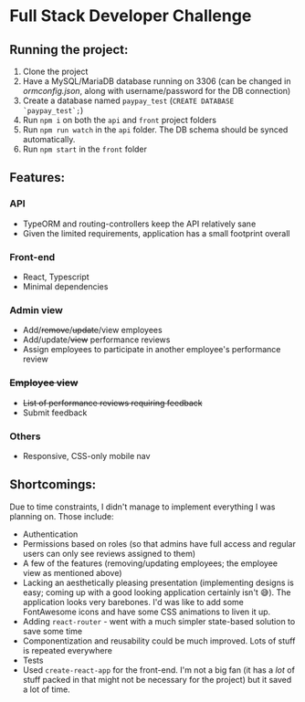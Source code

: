 # Full Stack Developer Challenge

## Running the project:

1. Clone the project
2. Have a MySQL/MariaDB database running on 3306 (can be changed in *ormconfig.json*, along with username/password for the DB connection)
3. Create a database named `paypay_test` (```CREATE DATABASE `paypay_test`;```)
4. Run `npm i` on both the `api` and `front` project folders
5. Run `npm run watch` in the `api` folder. The DB schema should be synced automatically.
6. Run `npm start` in the `front` folder

## Features:

### API
* TypeORM and routing-controllers keep the API relatively sane
* Given the limited requirements, application has a small footprint overall

### Front-end
* React, Typescript
* Minimal dependencies

### Admin view
* Add/~~remove~~/~~update~~/view employees
* Add/update/~~view~~ performance reviews
* Assign employees to participate in another employee's performance review

### ~~Employee view~~
* ~~List of performance reviews requiring feedback~~
* Submit feedback

### Others
* Responsive, CSS-only mobile nav

## Shortcomings:
Due to time constraints, I didn't manage to implement everything I was planning on. Those include:
* Authentication
* Permissions based on roles (so that admins have full access and regular users can only see reviews assigned to them)
* A few of the features (removing/updating employees; the employee view as mentioned above)
* Lacking an aesthetically pleasing presentation (implementing designs is easy; coming up with a good looking application certainly isn't 😅). The application looks very barebones. I'd was like to add some FontAwesome icons and have some CSS animations to liven it up.
* Adding `react-router` - went with a much simpler state-based solution to save some time
* Componentization and reusability could be much improved. Lots of stuff is repeated everywhere
* Tests
* Used `create-react-app` for the front-end. I'm not a big fan (it has a *lot* of stuff packed in that might not be necessary for the project) but it saved a lot of time.
